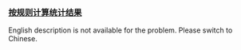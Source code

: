 ### [按规则计算统计结果](https://leetcode.com/problems/gou-jian-cheng-ji-shu-zu-lcof)

English description is not available for the problem. Please switch to Chinese.